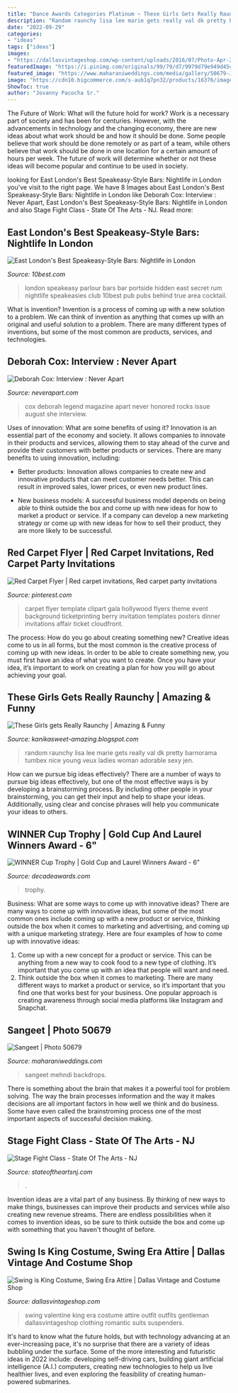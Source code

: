 ```yaml
---
title: "Dance Awards Categories Platinum ~ These Girls Gets Really Raunchy"
description: "Random raunchy lisa lee marie gets really val dk pretty barnorama tumbex nice young veux ladies woman adorable sexy jen"
date: "2022-09-29"
categories:
- "ideas"
tags: ["ideas"]
images:
- "https://dallasvintageshop.com/wp-content/uploads/2016/07/Photo-Apr-27-4-47-56-PM.jpg"
featuredImage: "https://i.pinimg.com/originals/99/79/d7/9979d79e949d45c6b43ab8fc8ffe3e62.png"
featured_image: "https://www.maharaniweddings.com/media/gallery/50679-JRW0138-orig.jpeg"
image: "https://cdn10.bigcommerce.com/s-aub1q7pn32/products/16376/images/42389/CM-98166_Side3__49197.1574986560.500.750.jpg?c=2"
ShowToc: true
author: "Jovanny Pacocha Sr."
---
```



The Future of Work: What will the future hold for work?
Work is a necessary part of society and has been for centuries. However, with the advancements in technology and the changing economy, there are new ideas about what work should be and how it should be done. Some people believe that work should be done remotely or as part of a team, while others believe that work should be done in one location for a certain amount of hours per week. The future of work will determine whether or not these ideas will become popular and continue to be used in society.

	

		
looking for East London&#039;s Best Speakeasy-Style Bars: Nightlife in London you've visit to the right page. We have 8 Images about East London&#039;s Best Speakeasy-Style Bars: Nightlife in London like Deborah Cox: Interview : Never Apart, East London&#039;s Best Speakeasy-Style Bars: Nightlife in London and also Stage Fight Class - State Of The Arts - NJ. Read more:
		
    
## East London&#039;s Best Speakeasy-Style Bars: Nightlife In London

<img loading=lazy src="http://img2.10bestmedia.com/Images/Photos/242155/p-318206-581269191902785-613295398-n_54_990x660_201406012347.jpg" onerror="this.onerror=null;this.src='https://tse2.mm.bing.net/th?id=OIP.23fAfjY_YCOulnPyIVUV1wHaE8&amp;pid=15.1';" alt="East London&#039;s Best Speakeasy-Style Bars: Nightlife in London">

_Source: 10best.com_

>london speakeasy parlour bars bar portside hidden east secret rum nightlife speakeasies club 10best pub pubs behind true area cocktail. 

	

What is invention?
Invention is a process of coming up with a new solution to a problem. We can think of invention as anything that comes up with an original and useful solution to a problem. There are many different types of inventions, but some of the most common are products, services, and technologies.

    
## Deborah Cox: Interview : Never Apart

<img loading=lazy src="https://www.neverapart.com/wp-content/uploads/2018/08/Deborah_Cox_Kobi_Gulianni-Gold.jpg" onerror="this.onerror=null;this.src='https://tse1.mm.bing.net/th?id=OIP.DwmSU9Ieg90OATPO_EI0agHaJg&amp;pid=15.1';" alt="Deborah Cox: Interview : Never Apart">

_Source: neverapart.com_

>cox deborah legend magazine apart never honored rocks issue august she interview. 

	

Uses of innovation: What are some benefits of using it?
Innovation is an essential part of the economy and society. It allows companies to innovate in their products and services, allowing them to stay ahead of the curve and provide their customers with better products or services. There are many benefits to using innovation, including: 
- Better products: Innovation allows companies to create new and innovative products that can meet customer needs better. This can result in improved sales, lower prices, or even new product lines.

- New business models: A successful business model depends on being able to think outside the box and come up with new ideas for how to market a product or service. If a company can develop a new marketing strategy or come up with new ideas for how to sell their product, they are more likely to be successful.

    
## Red Carpet Flyer | Red Carpet Invitations, Red Carpet Party Invitations

<img loading=lazy src="https://i.pinimg.com/originals/99/79/d7/9979d79e949d45c6b43ab8fc8ffe3e62.png" onerror="this.onerror=null;this.src='https://tse3.mm.bing.net/th?id=OIP.P1jTtZFMI3lmj93ID4h1fwHaJ_&amp;pid=15.1';" alt="Red Carpet Flyer | Red carpet invitations, Red carpet party invitations">

_Source: pinterest.com_

>carpet flyer template clipart gala hollywood flyers theme event background ticketprinting berry invitation templates posters dinner invitations affair ticket cloudfront. 

	

The process: How do you go about creating something new?
Creative ideas come to us in all forms, but the most common is the creative process of coming up with new ideas. In order to be able to create something new, you must first have an idea of what you want to create. Once you have your idea, it’s important to work on creating a plan for how you will go about achieving your goal.

    
## These Girls Gets Really Raunchy | Amazing &amp; Funny

<img loading=lazy src="http://4.bp.blogspot.com/-nHE-kU57cSg/UP4-NcHr5zI/AAAAAAABtPc/gi9QAACyX00/s1600/nice_girls_12.jpg" onerror="this.onerror=null;this.src='https://tse4.mm.bing.net/th?id=OIP.0SCXPBNdXgqhuyfXARjhJgHaKa&amp;pid=15.1';" alt="These Girls gets Really Raunchy | Amazing &amp; Funny">

_Source: kanikasweet-amazing.blogspot.com_

>random raunchy lisa lee marie gets really val dk pretty barnorama tumbex nice young veux ladies woman adorable sexy jen. 

	

How can we pursue big ideas effectively?
There are a number of ways to pursue big ideas effectively, but one of the most effective ways is by developing a brainstorming process. By including other people in your brainstorming, you can get their input and help to shape your ideas. Additionally, using clear and concise phrases will help you communicate your ideas to others.

    
## WINNER Cup Trophy | Gold Cup And Laurel Winners Award - 6&quot;

<img loading=lazy src="https://cdn10.bigcommerce.com/s-aub1q7pn32/products/16376/images/42389/CM-98166_Side3__49197.1574986560.500.750.jpg?c=2" onerror="this.onerror=null;this.src='https://tse2.mm.bing.net/th?id=OIP.-fEdBvukvF7z43Gz_ox7TQAAAA&amp;pid=15.1';" alt="WINNER Cup Trophy | Gold Cup and Laurel Winners Award - 6&quot;">

_Source: decadeawards.com_

>trophy. 

	

Business: What are some ways to come up with innovative ideas?
There are many ways to come up with innovative ideas, but some of the most common ones include coming up with a new product or service, thinking outside the box when it comes to marketing and advertising, and coming up with a unique marketing strategy. Here are four examples of how to come up with innovative ideas: 
1. Come up with a new concept for a product or service. This can be anything from a new way to cook food to a new type of clothing. It’s important that you come up with an idea that people will want and need. 
2. Think outside the box when it comes to marketing. There are many different ways to market a product or service, so it’s important that you find one that works best for your business. One popular approach is creating awareness through social media platforms like Instagram and Snapchat.

    
## Sangeet | Photo 50679

<img loading=lazy src="https://www.maharaniweddings.com/media/gallery/50679-JRW0138-orig.jpeg" onerror="this.onerror=null;this.src='https://tse1.mm.bing.net/th?id=OIP.FJs2o8JH6sw1RAoYIjWdgAHaE8&amp;pid=15.1';" alt="Sangeet | Photo 50679">

_Source: maharaniweddings.com_

>sangeet mehndi backdrops. 

	

There is something about the brain that makes it a powerful tool for problem solving. The way the brain processes information and the way it makes decisions are all important factors in how well we think and do business. Some have even called the brainstroming process one of the most important aspects of successful decision making.

    
## Stage Fight Class - State Of The Arts - NJ

<img loading=lazy src="https://www.stateoftheartsnj.com/wp-content/uploads/2019/05/Two-River-Theater_El-Coqui-Espectacular_David-Anquelo-Fight-Director.jpg" onerror="this.onerror=null;this.src='https://tse1.mm.bing.net/th?id=OIP.10ORed0SjaKrRn0YJI0WNAHaE8&amp;pid=15.1';" alt="Stage Fight Class - State Of The Arts - NJ">

_Source: stateoftheartsnj.com_

>. 

	

Invention ideas are a vital part of any business. By thinking of new ways to make things, businesses can improve their products and services while also creating new revenue streams. There are endless possibilities when it comes to invention ideas, so be sure to think outside the box and come up with something that you haven't thought of before.

    
## Swing Is King Costume, Swing Era Attire | Dallas Vintage And Costume Shop

<img loading=lazy src="https://dallasvintageshop.com/wp-content/uploads/2016/07/Photo-Apr-27-4-47-56-PM.jpg" onerror="this.onerror=null;this.src='https://tse4.mm.bing.net/th?id=OIP.eIhH6yGMLvLE4q-7WrSoZgAAAA&amp;pid=15.1';" alt="Swing is King Costume, Swing Era Attire | Dallas Vintage and Costume Shop">

_Source: dallasvintageshop.com_

>swing valentine king era costume attire outfit outfits gentleman dallasvintageshop clothing romantic suits suspenders. 

	

It's hard to know what the future holds, but with technology advancing at an ever-increasing pace, it's no surprise that there are a variety of ideas bubbling under the surface. Some of the more interesting and futuristic ideas in 2022 include: developing self-driving cars, building giant artificial intelligence (A.I.) computers, creating new technologies to help us live healthier lives, and even exploring the feasibility of creating human-powered submarines.


